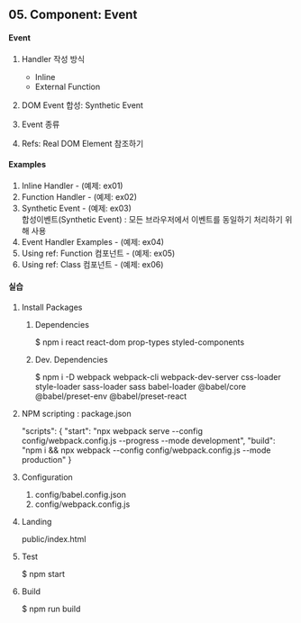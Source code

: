 ## 05. Component: Event


#### Event
1. Handler 작성 방식

    - Inline
    - External Function

2. DOM Event 합성: Synthetic Event
3. Event 종류
4. Refs: Real DOM Element 참조하기


#### Examples
1. Inline Handler - (예제: ex01)
2. Function Handler - (예제: ex02)
3. Synthetic Event - (예제: ex03)              
   합성이벤트(Synthetic Event) : 모든 브라우저에서 이벤트를 동일하기 처리하기 위해 사용
4. Event Handler Examples - (예제: ex04)
5. Using ref: Function 컴포넌트 - (예제: ex05)
6. Using ref: Class 컴포넌트 - (예제: ex06)


#### 실습
1. Install Packages
   
   1) Dependencies

        $ npm i react react-dom prop-types styled-components

   2) Dev. Dependencies
   
        $ npm i -D webpack webpack-cli webpack-dev-server css-loader style-loader sass-loader sass babel-loader @babel/core @babel/preset-env @babel/preset-react


2. NPM scripting : package.json

    "scripts": {
        "start": "npx webpack serve --config config/webpack.config.js --progress --mode development",
        "build": "npm i && npx webpack --config config/webpack.config.js --mode production"
    } 


3. Configuration

    1) config/babel.config.json
    2) config/webpack.config.js


4. Landing

    public/index.html


5. Test

    $ npm start


6. Build

    $ npm run build 

